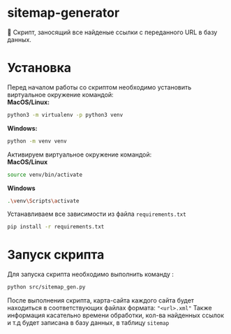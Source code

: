 # sitemap-generator
📜 Скрипт, заносящий все найденые ссылки с переданного URL в базу данных.

# Установка
Перед началом работы со скриптом необходимо установить виртуальное окружение командой:<br>
<b>MacOS/Linux:</b>
```bash
python3 -m virtualenv -p python3 venv
```
<b>Windows:</b>
```bash
python -m venv venv
```

Активируем виртуальное окружение командой:<br>
<b>MacOS/Linux</b>
```bash
source venv/bin/activate
```

<b>Windows</b>
```bash
.\venv\Scripts\activate
```

Устанавливаем все зависимости из файла <code>requirements.txt</code>
```bash
pip install -r requirements.txt
```

# Запуск скрипта

Для запуска скрипта необходимо выполнить команду :
```bash
python src/sitemap_gen.py
```

После выполнения скрипта, карта-сайта каждого сайта будет находиться в соответствующих файлах формата: <code>"\<url\>.xml"</code>
Также информация касательно времени обработки, кол-ва найденных ссылок и т.д будет записана в базу данных, в таблицу <code>sitemap</code>
